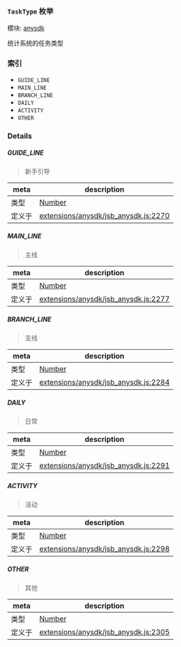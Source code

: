 ### `TaskType` 枚举



模块: [anysdk](../modules/anysdk.md)


统计系统的任务类型


### 索引
  - `GUIDE_LINE`
  - `MAIN_LINE`
  - `BRANCH_LINE`
  - `DAILY`
  - `ACTIVITY`
  - `OTHER`

### Details


##### GUIDE_LINE

> 新手引导

| meta | description |
|------|-------------|
| 类型 | <a href="https://developer.mozilla.org/en/JavaScript/Reference/Global_Objects/Number" class="crosslink external" target="_blank">Number</a> |
| 定义于 | [extensions/anysdk/jsb_anysdk.js:2270](https://github.com/cocos-creator/engine/blob/b4415d3f111db35eb92e588d63bcb560003ea469/extensions/anysdk/jsb_anysdk.js#L2270) |



##### MAIN_LINE

> 主线

| meta | description |
|------|-------------|
| 类型 | <a href="https://developer.mozilla.org/en/JavaScript/Reference/Global_Objects/Number" class="crosslink external" target="_blank">Number</a> |
| 定义于 | [extensions/anysdk/jsb_anysdk.js:2277](https://github.com/cocos-creator/engine/blob/b4415d3f111db35eb92e588d63bcb560003ea469/extensions/anysdk/jsb_anysdk.js#L2277) |



##### BRANCH_LINE

> 支线

| meta | description |
|------|-------------|
| 类型 | <a href="https://developer.mozilla.org/en/JavaScript/Reference/Global_Objects/Number" class="crosslink external" target="_blank">Number</a> |
| 定义于 | [extensions/anysdk/jsb_anysdk.js:2284](https://github.com/cocos-creator/engine/blob/b4415d3f111db35eb92e588d63bcb560003ea469/extensions/anysdk/jsb_anysdk.js#L2284) |



##### DAILY

> 日常

| meta | description |
|------|-------------|
| 类型 | <a href="https://developer.mozilla.org/en/JavaScript/Reference/Global_Objects/Number" class="crosslink external" target="_blank">Number</a> |
| 定义于 | [extensions/anysdk/jsb_anysdk.js:2291](https://github.com/cocos-creator/engine/blob/b4415d3f111db35eb92e588d63bcb560003ea469/extensions/anysdk/jsb_anysdk.js#L2291) |



##### ACTIVITY

> 活动

| meta | description |
|------|-------------|
| 类型 | <a href="https://developer.mozilla.org/en/JavaScript/Reference/Global_Objects/Number" class="crosslink external" target="_blank">Number</a> |
| 定义于 | [extensions/anysdk/jsb_anysdk.js:2298](https://github.com/cocos-creator/engine/blob/b4415d3f111db35eb92e588d63bcb560003ea469/extensions/anysdk/jsb_anysdk.js#L2298) |



##### OTHER

> 其他

| meta | description |
|------|-------------|
| 类型 | <a href="https://developer.mozilla.org/en/JavaScript/Reference/Global_Objects/Number" class="crosslink external" target="_blank">Number</a> |
| 定义于 | [extensions/anysdk/jsb_anysdk.js:2305](https://github.com/cocos-creator/engine/blob/b4415d3f111db35eb92e588d63bcb560003ea469/extensions/anysdk/jsb_anysdk.js#L2305) |


